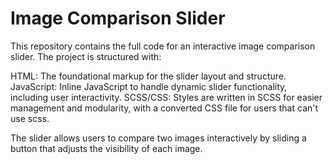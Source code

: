 # **Image Comparison Slider**
This repository contains the full code for an interactive image comparison slider. The project is structured with:

HTML: The foundational markup for the slider layout and structure.
JavaScript: Inline JavaScript to handle dynamic slider functionality, including user interactivity.
SCSS/CSS: Styles are written in SCSS for easier management and modularity, with a converted CSS file for users that can't use scss.

The slider allows users to compare two images interactively by sliding a button that adjusts the visibility of each image.
